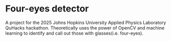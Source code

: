 # Four-eyes detector
A project for the 2025 Johns Hopkins University Applied Physics Laboratory QuHacks hackathon.
Theoretically uses the power of OpenCV and machine learning to identify and call out those with glasses(i.e. four-eyes).
